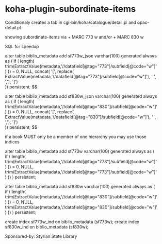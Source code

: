 # koha-plugin-subordinate-items

Conditionaly creates a tab in cgi-bin/koha/catalogue/detail.pl and opac-detail.pl

showing subordinate-items via 
    + MARC 773 w and/or
    + MARC 830 w


SQL for speedup 


alter table biblio_metadata add sf773w_json varchar(100) generated always as (
if ( length( trim(ExtractValue(metadata,'//datafield[@tag="773"]/subfield[@code="w"]') )) = 0, NULL,
 concat( '[', replace( ExtractValue(metadata,'//datafield[@tag="773"]/subfield[@code="w"]'), ' ', ','), ']')  
 )) persistent;
$$


alter table biblio_metadata add sf830w_json varchar(100) generated always as (
if ( length( trim(ExtractValue(metadata,'//datafield[@tag="830"]/subfield[@code="w"]') )) = 0, NULL,
 concat( '[', replace( ExtractValue(metadata,'//datafield[@tag="830"]/subfield[@code="w"]'), ' ', ','), ']')  
 )) persistent;
$$



if a book MUST only be a member of one hierarchy you may use those indices

alter table biblio_metadata add sf773w varchar(100) generated always as ( 
if ( length( trim(ExtractValue(metadata,'//datafield[@tag="773"]/subfield[@code="w"]') )) = 0, NULL, trim(ExtractValue(metadata,'//datafield[@tag="773"]/subfield[@code="w"]') )) ) persistent;

alter table biblio_metadata add sf830w varchar(100) generated always as ( 
if ( length( trim(ExtractValue(metadata,'//datafield[@tag="830"]/subfield[@code="w"]') )) = 0, NULL, trim(ExtractValue(metadata,'//datafield[@tag="830"]/subfield[@code="w"]') )) ) persistent;


create index sf773w_ind on biblio_metadata (sf773w);
create index sf830w_ind on biblio_metadata (sf830w);

Sponsored-by: Styrian State Library

